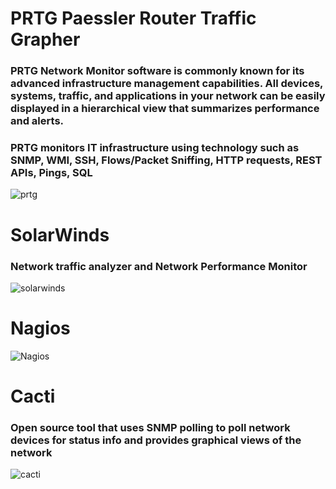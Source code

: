 #  PRTG Paessler Router Traffic Grapher
### PRTG Network Monitor software is commonly known for its advanced infrastructure management capabilities. All devices, systems, traffic, and applications in your network can be easily displayed in a hierarchical view that summarizes performance and alerts. 
### PRTG monitors IT infrastructure using technology such as SNMP, WMI, SSH, Flows/Packet Sniffing, HTTP requests, REST APIs, Pings, SQL 
![prtg](https://www.pcwdld.com/wp-content/uploads/02-Paessler-PRTG.jpg)


# SolarWinds
### Network traffic analyzer and Network Performance Monitor
![solarwinds](https://www.pcwdld.com/wp-content/uploads/app-summary2.jpg)

# Nagios
![Nagios](https://media.threatpost.com/wp-content/uploads/sites/103/2016/12/06232028/11373949804_81993de468_z.jpg)

# Cacti
### Open source tool that uses SNMP polling to poll network devices for status info and provides graphical views of the network
![cacti](https://upload.wikimedia.org/wikipedia/commons/thumb/c/c1/Cacti_%28software%29_screenshot.png/800px-Cacti_%28software%29_screenshot.png)
